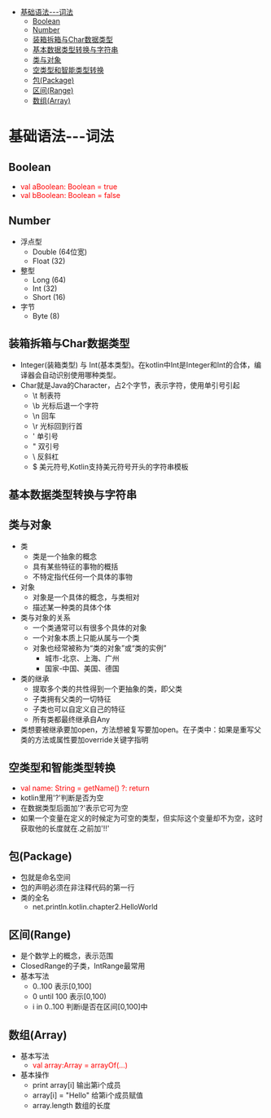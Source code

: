 <!-- TOC depthFrom:1 depthTo:6 withLinks:1 updateOnSave:1 orderedList:0 -->

- [基础语法---词法](#基础语法-词法)
	- [Boolean](#boolean)
	- [Number](#number)
	- [装箱拆箱与Char数据类型](#装箱拆箱与char数据类型)
	- [基本数据类型转换与字符串](#基本数据类型转换与字符串)
	- [类与对象](#类与对象)
	- [空类型和智能类型转换](#空类型和智能类型转换)
	- [包(Package)](#包package)
	- [区间(Range)](#区间range)
	- [数组(Array)](#数组array)

<!-- /TOC -->

# 基础语法---词法

## Boolean
  - <span style="color:red">val aBoolean: Boolean = true</span>
  - <span style="color:red">val bBoolean: Boolean = false</span>

## Number
  - 浮点型
    - Double (64位宽)
    - Float (32)
  - 整型
    - Long (64)
    - Int (32)
    - Short (16)
  - 字节
    - Byte (8)

## 装箱拆箱与Char数据类型
- Integer(装箱类型) 与 Int(基本类型)。在kotlin中Int是Integer和Int的合体，编译器会自动识别使用哪种类型。
- Char就是Java的Character，占2个字节，表示字符，使用单引号引起
  - \t 制表符
  - \b 光标后退一个字符
  - \n 回车
  - \r 光标回到行首
  - \' 单引号
  - \" 双引号
  - \\ 反斜杠
  - \$ 美元符号,Kotlin支持美元符号开头的字符串模板

## 基本数据类型转换与字符串

## 类与对象
- 类
  - 类是一个抽象的概念
  - 具有某些特征的事物的概括
  - 不特定指代任何一个具体的事物
- 对象
  - 对象是一个具体的概念，与类相对
  - 描述某一种类的具体个体
- 类与对象的关系
  - 一个类通常可以有很多个具体的对象
  - 一个对象本质上只能从属与一个类
  - 对象也经常被称为“类的对象”或“类的实例”
    - 城市-北京、上海、广州
    - 国家-中国、美国、德国
- 类的继承
  - 提取多个类的共性得到一个更抽象的类，即父类
  - 子类拥有父类的一切特征
  - 子类也可以自定义自己的特征
  - 所有类都最终继承自Any
- 类想要被继承要加open，方法想被复写要加open。在子类中：如果是重写父类的方法或属性要加override关键字指明

## 空类型和智能类型转换
- <span style="color:red">val name: String = getName() ?: return</span>
- kotlin里用'?'判断是否为空
- 在数据类型后面加'?'表示它可为空
- 如果一个变量在定义的时候定为可空的类型，但实际这个变量却不为空，这时获取他的长度就在.之前加'!!'

## 包(Package)
- 包就是命名空间
- 包的声明必须在非注释代码的第一行
- 类的全名
  - net.println.kotlin.chapter2.HelloWorld

## 区间(Range)
- 是个数学上的概念，表示范围
- ClosedRange的子类，IntRange最常用
- 基本写法
  - 0..100 表示[0,100]
  - 0 until 100 表示[0,100)
  - i in 0..100 判断i是否在区间[0,100]中

## 数组(Array)
- 基本写法
  - <span style="color:red">val array:Array<String> = arrayOf(...)</span>
- 基本操作
  - print array[i] 输出第i个成员
  - array[i] = "Hello" 给第i个成员赋值
  - array.length 数组的长度
